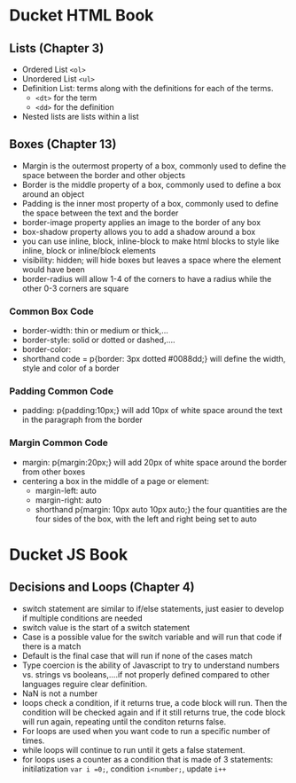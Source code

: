 # Ducket HTML Book

## Lists (Chapter 3)
 - Ordered List ``<ol>``
 - Unordered List ``<ul>``
 - Definition List: terms along with the definitions for each of the terms.
    - ``<dt>`` for the term
    - ``<dd>`` for the definition
 - Nested lists are lists within a list

## Boxes (Chapter 13)
 - Margin is the outermost property of a box, commonly used to define the space between the border and other objects
 - Border is the middle property of a box, commonly used to define a box around an object
 - Padding is the inner most property of a box, commonly used to define the space between the text and the border
 - border-image property applies an image to the border of any box
 - box-shadow property allows you to add a shadow around a box
 - you can use inline, block, inline-block to make html blocks to style like inline, block or inline/block elements
 - visibility: hidden; will hide boxes but leaves a space where the element would have been
 - border-radius will allow 1-4 of the corners to have a radius while the other 0-3 corners are square

### Common Box Code
 - border-width: thin or medium or thick,...
 - border-style: solid or dotted or dashed,....
 - border-color:
 - shorthand code = p{border: 3px dotted #0088dd;} will define the width, style and color of a border
### Padding Common Code
 - padding: p{padding:10px;} will add 10px of white space around the text in the paragraph from the border
### Margin Common Code
 - margin: p{margin:20px;} will add 20px of white space around the border from other boxes
 - centering a box in the middle of a page or element:
   - margin-left: auto
   - margin-right: auto
   - shorthand p{margin: 10px auto 10px auto;} the four quantities are the four sides of the box, with the left and right being set to auto

# Ducket JS Book

## Decisions and Loops (Chapter 4)
 - switch statement are similar to if/else statements, just easier to develop if multiple conditions are needed
 - switch value is the start of a switch statement
 - Case is a possible value for the switch variable and will run that code if there is a match
 - Default is the final case that will run if none of the cases match
 - Type coercion is the ability of Javascript to try to understand numbers vs. strings vs booleans,....if not properly defined compared to other languages reguire clear definition.
 - NaN is not a number
 - loops check a condition, if it returns true, a code block will run. Then the condition will be checked again and if it still returns true, the code block will run again, repeating until the conditon returns false.
 - For loops are used when you want code to run a specific number of times.
 - while loops will continue to run until it gets a false statement.
 - for loops uses a counter as a condition that is made of 3 statements: initilatization ``var i =0;``, condition ``i<number;``, update ``i++``
